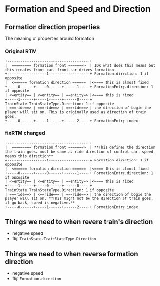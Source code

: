 # Formation and Speed and Direction

## Formation direction properties

The meaning of properties around formation

### Original RTM

```text
+--------------------------------------+
|  ========= formation front =======>  | IDK what does this means but this creates front car. front car drives formation.
+------------------1-------------------+ Formation.direction: 1 if opposite
|  <====== formation direction ======  |<==== this is almost fixed
+-----0------+-----0------+------1-----+ FormationEntry.direction: 1 if opposite
| <=entity== | <=entity== | ==entity=> |<==== this is fixed
+-----1------+-----1------+------0-----+ TrainState.TrainStateType.Direction: 1 if opposite
| ===ride==> | ===ride==> | ===ride==> | the direction of bogie the player will sit on. This is originally used as direction of train goes.
+-----0------+-----1------+------2-----+ FormationEntry index
```

### fixRTM changed

```text
+--------------------------------------+
|  ========= formation front =======>  | **This defines the direction the train goes. must be same as ride direction of control car. speed means this direction**
+------------------1-------------------+ Formation.direction: 1 if opposite
|  <====== formation direction ======  |<==== this is almost fixed
+-----0------+-----0------+------1-----+ FormationEntry.direction: 1 if opposite
| <=entity== | <=entity== | ==entity=> |<==== this is fixed
+-----1------+-----0------+------0-----+ TrainState.TrainStateType.Direction: 1 if opposite
| ===ride==> | <==ride=== | ===ride==> | the direction of bogie the player will sit on. **This might not be the direction of train goes. if go back, speed is negative.**
+-----0------+-----1------+------2-----+ FormationEntry index
```

## Things we need to when revere train's direction

- negative speed
- flip `TrainState.TrainStateType.Direction`

## Things we need to when reverse formation direction

- negative speed
- flip `Formation.direction`
